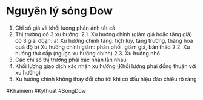 # Nguyên lý sóng Dow
1. Chỉ số giá và khối lượng phản ảnh tất cả
2. Thị trường có 3 xu hướng: 
	2.1. Xu hướng chính (giảm giá hoặc tăng giá) có 3 giai đoạn:
		a) Xu hướng chính tăng: tích lũy, tăng trưởng, thăng hoa quá độ
		b) Xu hướng chính giảm: phân phối, giảm giá, bán tháo
	2.2. Xu hướng thứ cấp (ngược xu hướng chính)
	2.3. Xu hướng nhỏ 
3. Các chỉ số  thị trường phải xác nhận lẫn nhau
4. Khối lượng giao dịch xác nhận xu hướng (Khối lượng phải đồng thuận với xu hướng)
5. Xu hướng chính không thay đổi cho tới khi có dấu hiệu đảo chiều rõ ràng

#Khainiem #Kythuat #SongDow